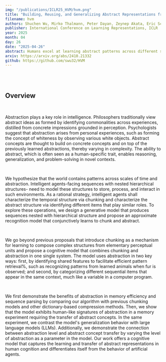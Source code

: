 ```yaml
---
img: "/publications/ICLR25_HVM/hvm.png"
title: "Building, Reusing, and Generalizing Abstract Representations from Concrete Sequences"
filename: hvm
authors: Shuchen Wu, Mirko Thalmann, Peter Dayan, Zeynep Akata, Eric Schulz
publisher: International Conference on Learning Representations, ICLR
year: 2025
month: 04
day: 26
date: "2025-04-26"
abstract: Humans excel at learning abstract patterns across different sequences, filtering out irrelevant details, and transferring these generalized concepts to new sequences. In contrast, many sequence learning models lack the ability to abstract, which leads to memory inefficiency and poor transfer. We introduce a non-parametric hierarchical variable learning model (HVM) that learns chunks from sequences and abstracts contextually similar chunks as variables. HVM efficiently organizes memory while uncovering abstractions, leading to compact sequence representations.  When learning on language datasets such as babyLM, HVM learns a more efficient dictionary than standard compression algorithms such as Lempel-Ziv. In a sequence recall task requiring the acquisition and transfer of variables embedded in sequences, we demonstrate HVM's sequence likelihood correlates with human recall times. In contrast, large language models (LLMs) struggle to transfer abstract variables as effectively as humans. From HVM's adjustable layer of abstraction, we demonstrate that the model realizes a precise trade-off between compression and generalization. Our work offers a cognitive model that captures the learning and transfer of abstract representations in human cognition and differentiates itself from LLMs.
arxiv: https://arxiv.org/abs/2410.21332
github: https://github.com/swu32/HVM
---
```


</br>
</br>

## Overview

</br>

Abstraction plays a key role in intelligence. Philosophers traditionally view abstract ideas as formed by identifying commonalities across experiences, distilled from concrete impressions grounded in perception. Psychologists suggest that abstraction arises from personal experiences, such as forming the concept of whiteness by observing various white objects. Abstract concepts are thought to build on concrete concepts and on top of the previously learned abstractions, thereby varying in complexity. The ability to abstract, which is often seen as a human-specific trait, enables reasoning, generalization, and problem-solving in novel contexts.

</br>

We hypothesize that the world contains patterns across scales of time and abstraction. Intelligent agents-facing sequences with nested hierarchical structures- need to model these structures to store, process, and interact in such environments. As a rational strategy, intelligent agents shall characterize the temporal structure via chunking and characterize the abstract structure via identifying  different items that play similar roles. To explore these operations, we design a generative model that produces sequences nested with hierarchical structure and propose an approximate recognition model that conjunctively learns to chunk and abstract.

</br>

We go beyond previous proposals that introduce chunking as a mechanism for learning to compose complex structures from elementary perceptual units and propose a cognitive model that combines chunking and abstraction in one single system. The model uses abstraction in two key ways: first, by identifying shared features to facilitate efficient pattern retrieval%, such as recognizing patterns from learned animals when fur is observed; and second, by categorizing different sequential items that appear in the same context, much like a variable in a computer program. 

</br>

We first demonstrate the benefits of abstraction in memory efficiency and sequence parsing by comparing our algorithm with previous chunking models and other dictionary-based compression methods. Then, we show that the model exhibits human-like signatures of abstraction in a memory experiment requiring the transfer of abstract concepts. In the same experiment, we contrast the model's generalization behavior with large language models (LLMs). Additionally, we demonstrate the connection between abstraction level and abstract concept transfer by varying the level of abstraction as a parameter in the model. Our work offers a cognitive model that captures the learning and transfer of abstract representations in human cognition and differentiates itself from the behavior of artificial agents.